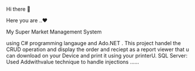 Hi there 👋

Here you are ..♥<p style="font-wight=bold"> My Super Market Management System</p> using C# programming langauge and Ado.NET .
This project handel the CRUD operation and display the order and reciept as a report viewer that u can download on your Device and print it using your printerU.
SQL Server: Used Addwithvalue technique to handle injections ......
